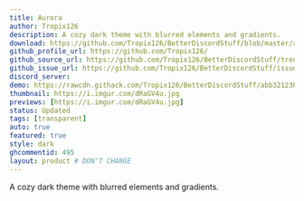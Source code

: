 ```yaml
---
title: Aurora
author: Tropix126
description: A cozy dark theme with blurred elements and gradients.
download: https://github.com/Tropix126/BetterDiscordStuff/blob/master/aurora/Aurora.theme.css
github_profile_url: https://github.com/Tropix126/
github_source_url: https://github.com/Tropix126/BetterDiscordStuff/tree/master/aurora
github_issue_url: https://github.com/Tropix126/BetterDiscordStuff/issues
discord_server:
demo: https://rawcdn.githack.com/Tropix126/BetterDiscordStuff/abb32123b00063de87192f02450a500d9e6eef82/aurora/Aurora.theme.css
thumbnail: https://i.imgur.com/dRaGV4u.jpg
previews: [https://i.imgur.com/dRaGV4u.jpg]
status: Updated
tags: [transparent]
auto: true
featured: true
style: dark
ghcommentid: 495
layout: product # DON'T CHANGE
---
```

A cozy dark theme with blurred elements and gradients.
